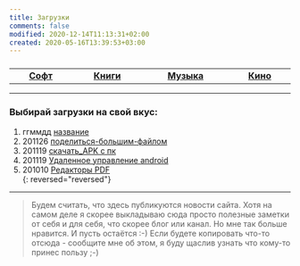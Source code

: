 ```yaml
---
title: Загрузки
comments: false
modified: 2020-12-14T11:13:31+02:00
created: 2020-05-16T13:39:53+03:00
---
```


<table><tbody style="width:100%;display:table;text-align:center;"><tr>
  <td><a href="./soft"><b>Софт</b></a></td>
  <td><a href="./books"><b>Книги</b></a></td>
  <td><a href="./music"><b>Музыка</b></a></td>
  <td><a href="./kino"><b>Кино</b></a></td>
</tr></tbody></table>

<!--  
<style>
.big {
    /*line-height: 300%;*/
    text-decoration: none;
    background: #30A896;
    color: #fff;
    margin: 4px;
    padding: 0px 20px;
    font-family: arial;
    border-radius: 5px;
    -moz-transition: all 0.3s 0.01s ease;
    -o-transition: all 0.3s 0.01s ease;
    -webkit-transition: all 0.3s 0.01s ease;
}
</style>

<p style = "line-height: 200%; min-height: 1em; display: flex; justify-content: space-evenly; flex-direction: row;">
<a class="big" href="./kino">Кино</a> 
<a class="big" href="./music">Музыка</a> 
<a class="big" href="./soft">Софт</a> 
<a class="big" href="./books">Книги</a> 
</p>
-->

***

### Выбирай загрузки на свой вкус:

1. ггммдд [название](./)
1. 201126 [поделиться-большим-файлом](./201126_поделиться-большим-файлом.md)
1. 201119 [скачать_APK с пк](./201119_скачать_APK.md)
1. 201119 [Удаленное управление android](./201119_удаленное_управление_android.md)
1. 201010 [Редакторы PDF](./201010_Редакторы_PDF.md)  
{: reversed="reversed"}





<!--
Мини-табличка

[![logo]](./kino.md) | [![logo]](./music.md) | [![logo]](./soft.md) | [![logo]](./books.md)
:-:|:-:|:-:|:-:
[**Кино**](./kino.md) | [**Музыка**](./music.md) | [**Софт**](./soft.md) | [**Книги**](./books.md)

Еще таблички


[![logo]<br>**Кино**](./kino.md)   | [![][logo]<br>**Софт**](./soft.md)
:-:|:-:
[![logo]<br>**Музыка**](./music.md)| [![][logo]<br>**Видео**](./video.md)
[![logo]<br>**Аудио**](./audio.md) | [![][logo]<br>**Картинки**](./images.md) 
[![logo]<br>**Книги**](./books.md) | [![][logo]<br>**и многое другое**](#other)
<img width="512px"/> | <img width="512px"/>

[logo]:../assets/icon48.png "Текст лого"


Все прикольные штуки.
Страницы списком:
* [Кино](./kino.md)
* [Софт](./soft.md)
* [Музыка](./music.md)
* [Видео](./video.md)
* [Аудио](./audio.md)
* [Картинки](./images.md)
* [Книги](./books.md)
-->



***

> Будем считать, что здесь публикуются новости сайта. Хотя на самом деле я скорее выкладываю сюда просто полезные заметки от себя и для себя, что скорее блог или канал. Но мне так больше нравится. И пусть остаётся :-)
> Если будете копировать что-то отсюда - сообщите мне об этом, я буду щаслив узнать что кому-то принес пользу ;-)
